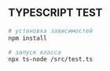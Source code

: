 ## TYPESCRIPT TEST

```sh
# установка зависимостей
npm install

# запуск класса
npx ts-node /src/test.ts 
```
